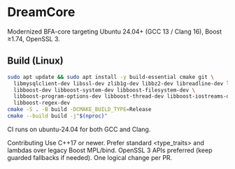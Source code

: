 # DreamCore

Modernized BFA-core targeting Ubuntu 24.04+ (GCC 13 / Clang 16), Boost ≥1.74, OpenSSL 3.

## Build (Linux)
```bash
sudo apt update && sudo apt install -y build-essential cmake git \
  libmysqlclient-dev libssl-dev zlib1g-dev libbz2-dev libreadline-dev libncurses-dev \
  libboost-dev libboost-system-dev libboost-filesystem-dev \
  libboost-program-options-dev libboost-thread-dev libboost-iostreams-dev \
  libboost-regex-dev
cmake -S . -B build -DCMAKE_BUILD_TYPE=Release
cmake --build build -j"$(nproc)"
```

CI runs on ubuntu-24.04 for both GCC and Clang.

Contributing
Use C++17 or newer.
Prefer standard <type_traits> and lambdas over legacy Boost MPL/bind.
OpenSSL 3 APIs preferred (keep guarded fallbacks if needed).
One logical change per PR.

